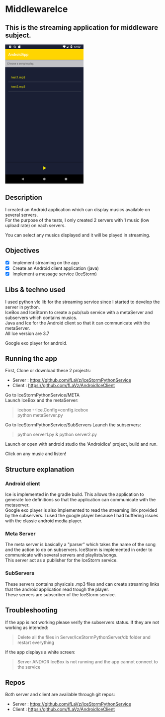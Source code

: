 # MiddlewareIce

This is the streaming application for middleware subject.  
---
<img src="images/screen.png" width="50%" height="50%">

## Description
I created an Android application which can display musics available on several servers.  
For the purpose of the tests, I only created 2 servers with 1 music (low upload rate) on each servers.

You can select any musics displayed and it will be played in streaming.

## Objectives
- [x] Implement streaming on the app
- [x] Create an Android client application (java)
- [x] Implement a message service (IceStorm)

## Libs & techno used
I used python vlc lib for the streaming service since I started to develop the server in python.  
IceBox and IceStorm to create a pub/sub service with a metaServer and subservers which contains musics.  
Java and Ice for the Android client so that it can communicate with the metaServer.  
All Ice version are 3.7  

Google exo player for android.

## Running the app
First, Clone or download these 2 projects:
- Server : https://github.com/fLaVz/IceStormPythonService  
- Client : https://github.com/fLaVz/AndroidIceClient

Go to IceStormPythonService/META  
Launch IceBox and the metaServer:  
> icebox --Ice.Config=config.icebox  
> python metaServer.py   

Go to IceStormPythonService/SubServers 
Launch the subservers:  
> python server1.py & python server2.py  

Launch or open with android studio the 'AndroidIce' project, build and run. 

Click on any music and listen!  

## Structure explanation

### Android client
Ice is implemented in the gradle build. This allows the application to generate Ice
definitions so that the application can communicate with the metaserver.  
Google exo player is also implemented to read the streaming link provided by the subservers.
I used the google player because I had buffering issues with the classic android media player.  

### Meta Server
The meta server is basically a "parser" which takes the name of the song and the action 
to do on subservers. IceStorm is implemented in order to communicate with several servers 
and playlists/songs.  
This server act as a publisher for the IceStorm service.

### SubServers
These servers contains physicals .mp3 files and can create streaming links that the android application 
read trough the player.   
These servers are subscriber of the IceStorm service.


## Troubleshooting
If the app is not working please verify the subservers status.
If they are not working as intended:  
> Delete all the files in Server/IceStormPythonServer/db folder and restart everything  

If the app displays a white screen:
> Server AND/OR IceBox is not running and the app cannot connect to the service

## Repos
Both server and client are available through git repos:
- Server : https://github.com/fLaVz/IceStormPythonService  
- Client : https://github.com/fLaVz/AndroidIceClient